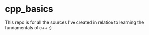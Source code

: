 # cpp_basics

This repo is for all the sources I've created in relation to learning the fundamentals of c++ :)

